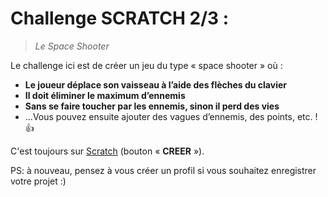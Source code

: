 # Challenge SCRATCH 2/3 :

> _Le Space Shooter_

Le challenge ici est de créer un jeu du type « space shooter » où :

-	**Le joueur déplace son vaisseau à l’aide des flèches du clavier**
-	**Il doit éliminer le maximum d’ennemis**
-	**Sans se faire toucher par les ennemis, sinon il perd des vies**
- …Vous pouvez ensuite ajouter des vagues d’ennemis, des points, etc. !
:+1:

C'est toujours sur [Scratch](https://scratch.mit.edu/) (bouton « **CREER** »).

PS: à nouveau, pensez à vous créer un profil si vous souhaitez enregistrer votre projet :)
